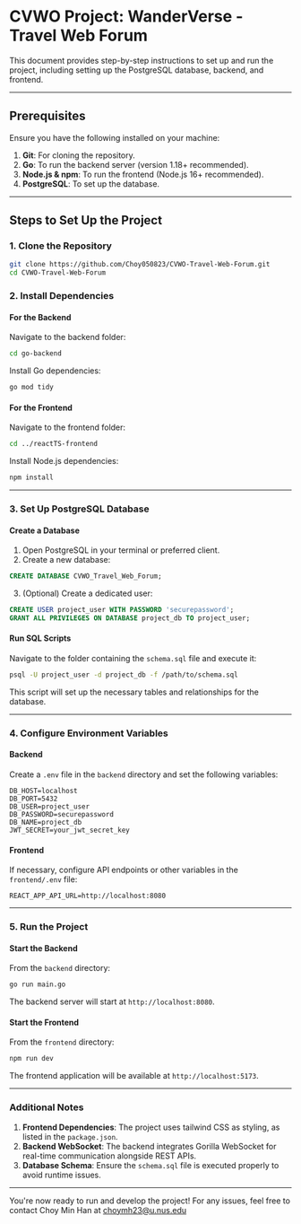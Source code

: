 # CVWO Project: WanderVerse - Travel Web Forum

This document provides step-by-step instructions to set up and run the project, including setting up the PostgreSQL database, backend, and frontend.

---

## Prerequisites

Ensure you have the following installed on your machine:

1. **Git**: For cloning the repository.
2. **Go**: To run the backend server (version 1.18+ recommended).
3. **Node.js & npm**: To run the frontend (Node.js 16+ recommended).
4. **PostgreSQL**: To set up the database.

---

## Steps to Set Up the Project

### 1. Clone the Repository

```bash
git clone https://github.com/Choy050823/CVWO-Travel-Web-Forum.git
cd CVWO-Travel-Web-Forum
```

### 2. Install Dependencies

#### For the Backend
Navigate to the backend folder:

```bash
cd go-backend
```

Install Go dependencies:

```bash
go mod tidy
```

#### For the Frontend
Navigate to the frontend folder:

```bash
cd ../reactTS-frontend
```

Install Node.js dependencies:

```bash
npm install
```

---

### 3. Set Up PostgreSQL Database

#### Create a Database
1. Open PostgreSQL in your terminal or preferred client.
2. Create a new database:

```sql
CREATE DATABASE CVWO_Travel_Web_Forum;
```

3. (Optional) Create a dedicated user:

```sql
CREATE USER project_user WITH PASSWORD 'securepassword';
GRANT ALL PRIVILEGES ON DATABASE project_db TO project_user;
```

#### Run SQL Scripts
Navigate to the folder containing the `schema.sql` file and execute it:

```bash
psql -U project_user -d project_db -f /path/to/schema.sql
```

This script will set up the necessary tables and relationships for the database.

---

### 4. Configure Environment Variables

#### Backend
Create a `.env` file in the `backend` directory and set the following variables:

```
DB_HOST=localhost
DB_PORT=5432
DB_USER=project_user
DB_PASSWORD=securepassword
DB_NAME=project_db
JWT_SECRET=your_jwt_secret_key
```

#### Frontend
If necessary, configure API endpoints or other variables in the `frontend/.env` file:

```
REACT_APP_API_URL=http://localhost:8080
```

---

### 5. Run the Project

#### Start the Backend
From the `backend` directory:

```bash
go run main.go
```

The backend server will start at `http://localhost:8080`.

#### Start the Frontend
From the `frontend` directory:

```bash
npm run dev
```

The frontend application will be available at `http://localhost:5173`.

---

### Additional Notes

1. **Frontend Dependencies**: The project uses tailwind CSS as styling, as listed in the `package.json`.
2. **Backend WebSocket**: The backend integrates Gorilla WebSocket for real-time communication alongside REST APIs.
3. **Database Schema**: Ensure the `schema.sql` file is executed properly to avoid runtime issues.

---

You're now ready to run and develop the project! For any issues, feel free to contact Choy Min Han at choymh23@u.nus.edu

